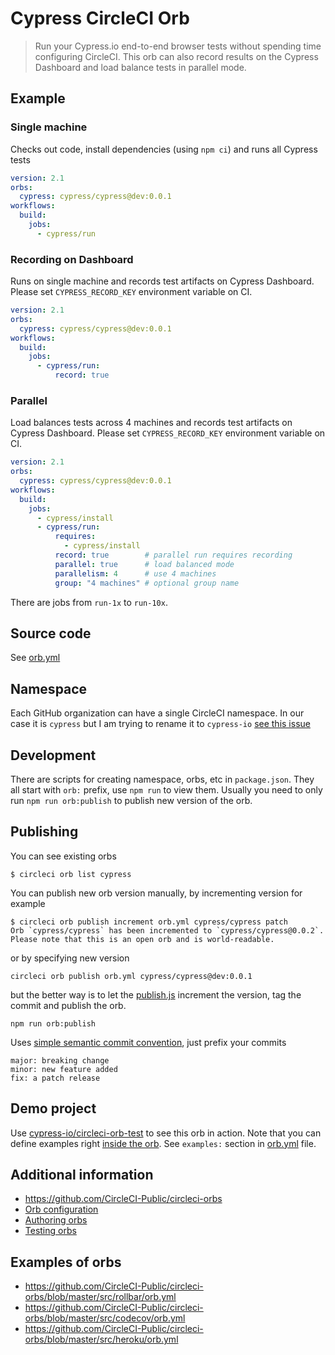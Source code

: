 # Cypress CircleCI Orb

> Run your Cypress.io end-to-end browser tests without spending time configuring CircleCI. This orb can also record results on the Cypress Dashboard and load balance tests in parallel mode.

## Example

### Single machine

Checks out code, install dependencies (using `npm ci`) and runs all Cypress tests

```yaml
version: 2.1
orbs:
  cypress: cypress/cypress@dev:0.0.1
workflows:
  build:
    jobs:
      - cypress/run
```

### Recording on Dashboard

Runs on single machine and records test artifacts on Cypress Dashboard. Please set `CYPRESS_RECORD_KEY` environment variable on CI.

```yaml
version: 2.1
orbs:
  cypress: cypress/cypress@dev:0.0.1
workflows:
  build:
    jobs:
      - cypress/run:
          record: true
```

### Parallel

Load balances tests across 4 machines and records test artifacts on Cypress Dashboard. Please set `CYPRESS_RECORD_KEY` environment variable on CI.

```yaml
version: 2.1
orbs:
  cypress: cypress/cypress@dev:0.0.1
workflows:
  build:
    jobs:
      - cypress/install
      - cypress/run:
          requires:
            - cypress/install
          record: true        # parallel run requires recording
          parallel: true      # load balanced mode
          parallelism: 4      # use 4 machines
          group: "4 machines" # optional group name
```

There are jobs from `run-1x` to `run-10x`.

## Source code

See [orb.yml](orb.yml)

## Namespace

Each GitHub organization can have a single CircleCI namespace. In our case it is `cypress` but I am trying to rename it to `cypress-io` [see this issue](https://github.com/cypress-io/circleci-orb-test/issues/4)

## Development

There are scripts for creating namespace, orbs, etc in `package.json`. They all start with `orb:` prefix, use `npm run` to view them. Usually you need to only run `npm run orb:publish` to publish new version of the orb.

## Publishing

You can see existing orbs

```shell
$ circleci orb list cypress
```

You can publish new orb version manually, by incrementing version for example

```shell
$ circleci orb publish increment orb.yml cypress/cypress patch
Orb `cypress/cypress` has been incremented to `cypress/cypress@0.0.2`.
Please note that this is an open orb and is world-readable.
```

or by specifying new version

```shell
circleci orb publish orb.yml cypress/cypress@dev:0.0.1
```

but the better way is to let the [publish.js](publish.js) increment the version, tag the commit and publish the orb.

```shell
npm run orb:publish
```

Uses [simple semantic commit convention](https://github.com/bahmutov/simple-commit-message), just prefix your commits

```text
major: breaking change
minor: new feature added
fix: a patch release
```

## Demo project

Use [cypress-io/circleci-orb-test](https://github.com/cypress-io/circleci-orb-test) to see this orb in action. Note that you can define examples right [inside the orb](https://github.com/CircleCI-Public/config-preview-sdk/blob/master/docs/usage-examples.md). See `examples:` section in [orb.yml](orb.yml) file.

## Additional information

- https://github.com/CircleCI-Public/circleci-orbs
- [Orb configuration](https://github.com/CircleCI-Public/config-preview-sdk/tree/master/docs)
- [Authoring orbs](https://github.com/CircleCI-Public/config-preview-sdk/blob/master/docs/orbs-authoring.md)
- [Testing orbs](https://github.com/CircleCI-Public/config-preview-sdk/blob/master/docs/orbs-testing.md)

## Examples of orbs

- https://github.com/CircleCI-Public/circleci-orbs/blob/master/src/rollbar/orb.yml
- https://github.com/CircleCI-Public/circleci-orbs/blob/master/src/codecov/orb.yml
- https://github.com/CircleCI-Public/circleci-orbs/blob/master/src/heroku/orb.yml
